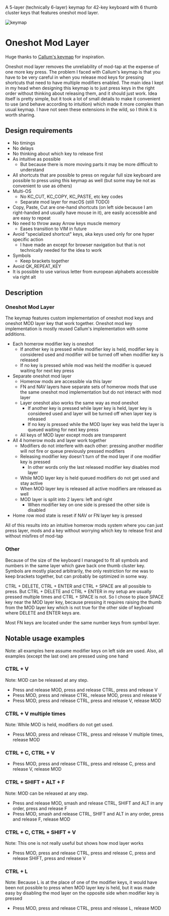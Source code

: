 A 5-layer (technically 6-layer) keymap for 42-key keyboard with 6 thumb cluster keys that features oneshot mod layer.

![keymap](rendered_keymap.png)

# Oneshot Mod Layer
Huge thanks to [Callum's keymap](https://github.com/callum-oakley/qmk_firmware/tree/master/users/callum) for inspiration.

Oneshot mod layer removes the unreliability of mod-tap at the expense of one more key press.
The problem I faced with Callum's keymap is that you have to be very careful in when you release mod keys for pressing shortcuts that need to have multiple modifiers enabled.
The main idea I kept in my head when designing this keymap is to just press keys in the right order without thinking about releasing them, and it should just work.
Idea itself is pretty simple, but it took a lot of small details to make it convenient to use (and behave according to intuition) which made it more complex than usual keymap.
I have not seen these extensions in the wild, so I think it is worth sharing.

## Design requirements
- No timings
- No delays
- No thinking about which key to release first
- As intuitive as possible
  - But because there is more moving parts it may be more difficult to understand
- All shortcuts that are possible to press on regular full size keyboard are possible to press using this keymap as well (but some may be not as convenient to use as others)
- Multi-OS
  - No KC_CUT, KC_COPY, KC_PASTE, etc key codes
  - Separate mod layer for macOS (still TODO)
- Copy, Paste, Cut are one-hand shortcuts (on left side because I am right-handed and usually have mouse in it), are easily accessible and are easy to repeat
- No need to throw away Arrow keys muscle memory
  - Eases transition to VIM in future
- Avoid "specialized shortcut" keys, aka keys used only for one hyper specific action
  - I have made an except for browser navigation but that is not technically needed for the idea to work
- Symbols
  - Keep brackets together
- Avoid QK_REPEAT_KEY
- It is possible to use various letter from european alphabets accessible via right alt

## Description

### Oneshot Mod Layer

The keymap features custom implementation of oneshot mod keys and oneshot MOD layer key that work together.
Oneshot mod key implementation is mostly reused Callum's implementation with some additions.

- Each homerow modifier key is oneshot
  - If another key is pressed while modifier key is held, modifier key is considered used and modifier will be turned off when modifier key is released
  - If no key is pressed while mod was held the modifier is queued waiting for next key press
- Separate oneshot mod layer
  - Homerow mods are accessible via this layer
  - FN and NAV layers have separate sets of homerow mods that use the same oneshot mod implementation but do not interact with mod layer
  - Layer oneshot also works the same way as mod oneshot
    - If another key is pressed while layer key is held, layer key is considered used and layer will be turned off when layer key is released
    - If no key is pressed while the MOD layer key was held the layer is queued waiting for next key press
  - All keys of MOD layer except mods are transparent
- All 4 homerow mods and layer work together
  - Modifiers do not interfere with each other: pressing another modifier will not fire or queue previously pressed modifiers
  - Releasing modifier key doesn't turn of the mod layer if one modifier key is pressed
    - In other words only the last released modifier key disables mod layer
  - While MOD layer key is held queued modifiers do not get used and stay active
  - When MOD layer key is released all active modifiers are released as well
  - MOD layer is split into 2 layers: left and right
    - When modifier key on one side is pressed the other side is disabled
- Home row mod state is reset if NAV or FN layer key is pressed

All of this results into an intuitive homerow mods system where you can just press layer, mods and a key without worrying which key to release first and without misfires of mod-tap 

### Other

Because of the size of the keyboard I managed to fit all symbols and numbers in the same layer which gave back one thumb cluster key.
Symbols are mostly placed arbitrarily, the only restriction for me was to keep brackets together, but can probably be optimized in some way.

CTRL + DELETE, CTRL + ENTER and CTRL + SPACE are all possible to press.
But CTRL + DELETE and CTRL + ENTER in my setup are usually pressed multiple times and CTRL + SPACE is not.
So I chose to place SPACE key near the MOD layer key, because pressing it requires raising the thumb from the MOD layer key
which is not true for the other side of keyboard where DELETE and ENTER keys are.

Most FN keys are located under the same number keys from symbol layer.

## Notable usage examples

Note: all examples here assume modifier keys on left side are used. Also, all examples (except the last one) are pressed using one hand

### CTRL + V
Note: MOD can be released at any step.
- Press and release MOD, press and release CTRL, press and release V
- Press MOD, press and release CTRL, release MOD, press and release V
- Press MOD, press and release CTRL, press and release V, release MOD

### CTRL + V multiple times
Note: While MOD is held, modifiers do not get used.
- Press MOD, press and release CTRL, press and release V multiple times, release MOD

### CTRL + C, CTRL + V

- Press MOD, press and release CTRL, press and release C, press and release V, release MOD  

### CTRL + SHIFT + ALT + F
Note: MOD can be released at any step.
- Press and release MOD, smash and release CTRL, SHIFT and ALT in any order, press and release F
- Press MOD, smash and release CTRL, SHIFT and ALT in any order, press and release F, release MOD

### CTRL + C, CTRL + SHIFT + V
Note: This one is not really useful but shows how mod layer works
- Press MOD, press and release CTRL, press and release C, press and release SHIFT, press and release V

### CTRL + L
Note: Because L is at the place of one of the modifier keys, it would have been not possible 
to press when MOD layer key is held, 
but it was made easy by disabling the mod layer on the opposite side when modifier key is pressed
- Press MOD, press and release CTRL, press and release L, release MOD